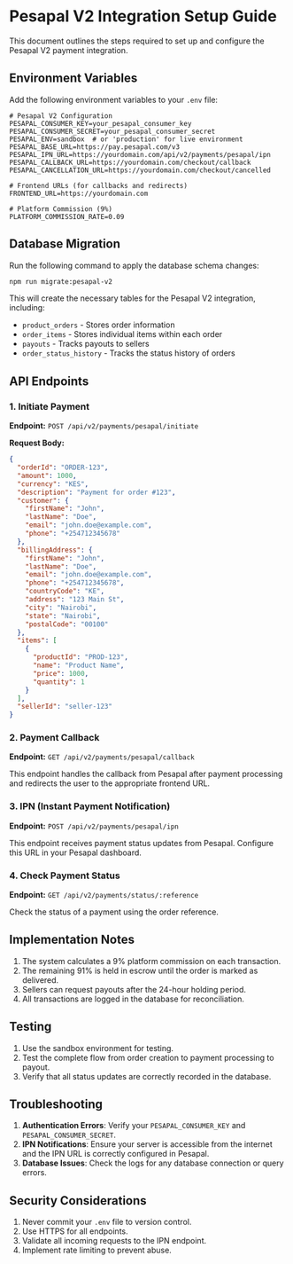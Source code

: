 # Pesapal V2 Integration Setup Guide

This document outlines the steps required to set up and configure the Pesapal V2 payment integration.

## Environment Variables

Add the following environment variables to your `.env` file:

```env
# Pesapal V2 Configuration
PESAPAL_CONSUMER_KEY=your_pesapal_consumer_key
PESAPAL_CONSUMER_SECRET=your_pesapal_consumer_secret
PESAPAL_ENV=sandbox  # or 'production' for live environment
PESAPAL_BASE_URL=https://pay.pesapal.com/v3
PESAPAL_IPN_URL=https://yourdomain.com/api/v2/payments/pesapal/ipn
PESAPAL_CALLBACK_URL=https://yourdomain.com/checkout/callback
PESAPAL_CANCELLATION_URL=https://yourdomain.com/checkout/cancelled

# Frontend URLs (for callbacks and redirects)
FRONTEND_URL=https://yourdomain.com

# Platform Commission (9%)
PLATFORM_COMMISSION_RATE=0.09
```

## Database Migration

Run the following command to apply the database schema changes:

```bash
npm run migrate:pesapal-v2
```

This will create the necessary tables for the Pesapal V2 integration, including:
- `product_orders` - Stores order information
- `order_items` - Stores individual items within each order
- `payouts` - Tracks payouts to sellers
- `order_status_history` - Tracks the status history of orders

## API Endpoints

### 1. Initiate Payment

**Endpoint:** `POST /api/v2/payments/pesapal/initiate`

**Request Body:**
```json
{
  "orderId": "ORDER-123",
  "amount": 1000,
  "currency": "KES",
  "description": "Payment for order #123",
  "customer": {
    "firstName": "John",
    "lastName": "Doe",
    "email": "john.doe@example.com",
    "phone": "+254712345678"
  },
  "billingAddress": {
    "firstName": "John",
    "lastName": "Doe",
    "email": "john.doe@example.com",
    "phone": "+254712345678",
    "countryCode": "KE",
    "address": "123 Main St",
    "city": "Nairobi",
    "state": "Nairobi",
    "postalCode": "00100"
  },
  "items": [
    {
      "productId": "PROD-123",
      "name": "Product Name",
      "price": 1000,
      "quantity": 1
    }
  ],
  "sellerId": "seller-123"
}
```

### 2. Payment Callback

**Endpoint:** `GET /api/v2/payments/pesapal/callback`

This endpoint handles the callback from Pesapal after payment processing and redirects the user to the appropriate frontend URL.

### 3. IPN (Instant Payment Notification)

**Endpoint:** `POST /api/v2/payments/pesapal/ipn`

This endpoint receives payment status updates from Pesapal. Configure this URL in your Pesapal dashboard.

### 4. Check Payment Status

**Endpoint:** `GET /api/v2/payments/status/:reference`

Check the status of a payment using the order reference.

## Implementation Notes

1. The system calculates a 9% platform commission on each transaction.
2. The remaining 91% is held in escrow until the order is marked as delivered.
3. Sellers can request payouts after the 24-hour holding period.
4. All transactions are logged in the database for reconciliation.

## Testing

1. Use the sandbox environment for testing.
2. Test the complete flow from order creation to payment processing to payout.
3. Verify that all status updates are correctly recorded in the database.

## Troubleshooting

1. **Authentication Errors**: Verify your `PESAPAL_CONSUMER_KEY` and `PESAPAL_CONSUMER_SECRET`.
2. **IPN Notifications**: Ensure your server is accessible from the internet and the IPN URL is correctly configured in Pesapal.
3. **Database Issues**: Check the logs for any database connection or query errors.

## Security Considerations

1. Never commit your `.env` file to version control.
2. Use HTTPS for all endpoints.
3. Validate all incoming requests to the IPN endpoint.
4. Implement rate limiting to prevent abuse.
